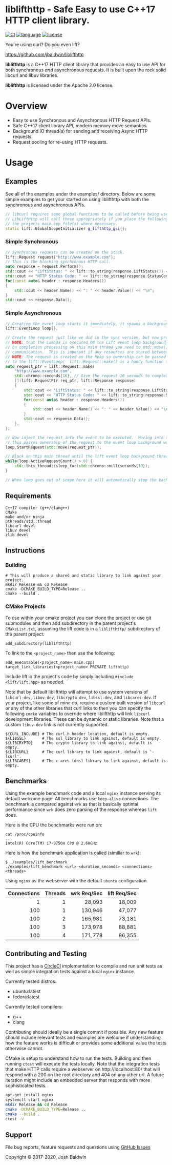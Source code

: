 liblifthttp - Safe Easy to use C++17 HTTP client library.
=========================================================

[![CI](https://github.com/jbaldwin/liblifthttp/workflows/build-release-test/badge.svg)](https://github.com/jbaldwin/liblifthttp/workflows/build-release-test/badge.svg)
[![language][badge.language]][language]
[![license][badge.license]][license]

[badge.language]: https://img.shields.io/badge/language-C%2B%2B17-yellow.svg
[badge.license]: https://img.shields.io/badge/license-Apache--2.0-blue

[language]: https://en.wikipedia.org/wiki/C%2B%2B17
[license]: https://en.wikipedia.org/wiki/Apache_License

You're using curl? Do you even lift?

https://github.com/jbaldwin/liblifthttp

**liblifthttp** is a C++17 HTTP client library that provides an easy to use API for both synchronous _and_ asynchronous requests.  It is built upon the rock solid libcurl and libuv libraries.

**liblifthttp** is licensed under the Apache 2.0 license.

# Overview #
* Easy to use Synchronous and Asynchronous HTTP Request APIs.
* Safe C++17 client library API, modern memory move semantics.
* Background IO thread(s) for sending and receiving Async HTTP requests.
* Request pooling for re-using HTTP requests.

# Usage #

## Examples

See all of the examples under the examples/ directory.  Below are some simple examples
to get your started on using liblifthttp with both the synchronous and asynchronous APIs.

```C++
// libcurl requires some global functions to be called before being used.
// LibLiftHttp will call these appropriately if you place the following in
// the projects main.cpp file(s) where necessary.
static lift::GlobalScopeInitializer g_lifthttp_gsi{};
```

### Simple Synchronous
```C++
// Synchronous requests can be created on the stack.
lift::Request request{"http://www.example.com"};
// This is the blocking synchronous HTTP call.
auto response = request.Perform();
std::cout << "LiftStatus: " << lift::to_string(response.LiftStatus()) << "\n";
std::cout << "HTTP Status Code: " << lift::to_string(response.StatusCode()) << "\n";
for(const auto& header : response.Headers())
{
    std::cout << header.Name() << ": " << header.Value() << "\n";
}
std::cout << response.Data();
```

### Simple Asynchronous
```C++
// Creating the event loop starts it immediately, it spawns a background thread for executing requests.
lift::EventLoop loop{};

// Create the request just like we did in the sync version, but now provide a lambda for on completion.
// NOTE: that the Lambda is executed ON the Lift event loop background thread.  If you want to handle
// on completion processing on this main thread you need to std::move() it back via a queue or inter-thread
// communication.  This is imporant if any resources are shared between the threads.
// NOTE: The request is created on the heap so ownership can be passed easily via an std::unique_ptr
// to the lift::EventLoop!  lift::Request::make() is a handy function to easily do so.
auto request_ptr = lift::Request::make(
    "http://www.example.com",
    std::chrono::seconds{10}, // Give the request 10 seconds to complete or timeout.
    [](lift::RequestPtr req_ptr, lift::Response response)
    {
        std::cout << "LiftStatus: " << lift::to_string(response.LiftStatus()) << "\n";
        std::cout << "HTTP Status Code: " << lift::to_string(response.StatusCode()) << "\n";
        for(const auto& header : response.Headers())
        {
            std::cout << header.Name() << ": " << header.Value() << "\n";
        }
        std::cout << response.Data();
    },
);

// Now inject the request into the event to be executed.  Moving into the event loop is required,
// this passes ownership of the request to the event loop background worker thread.
loop.StartRequest(std::move(request_ptr));

// Block on this main thread until the lift event loop background thread has completed the request, or timed out.
while(loop.ActiveRequestCount() > 0) {
    std::this_thread::sleep_for(std::chrono::milliseconds{10});
}

// When loop goes out of scope here it will automatically stop the background thread and cleanup all resources.
```

## Requirements
    C++17 compiler (g++/clang++)
    CMake
    make and/or ninja
    pthreads/std::thread
    libcurl devel
    libuv devel
    zlib devel

## Instructions

### Building
    # This will produce a shared and static library to link against your project.
    mkdir Release && cd Release
    cmake -DCMAKE_BUILD_TYPE=Release ..
    cmake --build .

### CMake Projects
To use within your cmake project you can clone the project or use git submodules and then add subdirectory in the parent project's `CMakeList.txt`,
assuming the lift code is in a `liblifthttp/` subdirectory of the parent project:

    add_subdirectory(liblifthttp)

To link to the `<project_name>` then use the following:

    add_executable(<project_name> main.cpp)
    target_link_libraries(<project_name> PRIVATE lifthttp)

Include lift in the project's code by simply including `#include <lift/lift.hpp>` as needed.

Note that by default liblifthttp will attempt to use system versions of `libcurl-dev`, `libuv-dev`, `libcrypto-dev`, `libssl-dev`, and `libcares-dev`.  If your project, like some of mine do, require a custom built version 
of `libcurl` or any of the other libraries that curl links to then you can specify the following `cmake` variables to override where liblifthttp
will link `libcurl` development libraries.  These can be dynamic or static libraries.  Note that a custom `libuv-dev` link is not currently supported.

    ${CURL_INCLUDE} # The curl.h header location, default is empty.
    ${LIBSSL}       # The ssl library to link against, default is empty.
    ${LIBCRYPTO}    # The crypto library to link against, default is empty.
    ${LIBCURL}      # The curl library to link against, default is '-lcurl'.
    ${LIBCARES}     # The c-ares (dns) library to link against, default is empty.

## Benchmarks
Using the example benchmark code and a local `nginx` instance serving its default welcome page.  All benchmarks use `keep-alive` connections.  The benchmark is compared against `wrk` as that is basically optimal performance since
`wrk` does zero parsing of the response whereas `lift` does.

Here is the CPU the benchmarks were run on:

    cat /proc/cpuinfo
    ...
    Intel(R) Core(TM) i7-9750H CPU @ 2.60GHz

Here is how the benchmark application is called (similiar to `wrk`):

    $ ./examples/lift_benchmark
    ./examples/lift_benchmark <url> <duration_seconds> <connections> <threads>

Using `nginx` as the webserver with the default `ubuntu` configuration.

| Connections | Threads | wrk Req/Sec | lift Req/Sec |
|------------:|--------:|------------:|-------------:|
| 1           | 1       | 28,093      | 18,009       |
| 100         | 1       | 130,946     | 47,077       |
| 100         | 2       | 165,981     | 73,181       |
| 100         | 3       | 173,978     | 88,881       |
| 100         | 4       | 171,778     | 96,355       |

## Contributing and Testing

This project has a [CircleCI](https://circleci.com/) implementation to compile and run unit tests as well as simple integration tests against a local `nginx` instance.

Currently tested distros:
* ubuntu:latest
* fedora:latest

Currently tested compilers:
* g++
* clang

Contributing should ideally be a single commit if possible.  Any new feature should include relevant tests and examples 
are welcome if understanding how the feature works is difficult or provides some additional value the tests otherwise cannot.

CMake is setup to understand how to run the tests.  Building and then running `ctest` will
execute the tests locally.  Note that the integration tests that make HTTP calls require a webserver
on http://localhost:80/ that will respond with a 200 on the root directory and 404 on any other url.
A future iteration might include an embedded server that responds with more sophisticated tests.

```bash
apt-get install nginx
systemctl start nginx
mkdir Release && cd Release
cmake -DCMAKE_BUILD_TYPE=Release ..
cmake --build .
ctest -V
```

## Support

File bug reports, feature requests and questions using [GitHub Issues](https://github.com/jbaldwin/liblifthttp/issues)

Copyright © 2017-2020, Josh Baldwin
